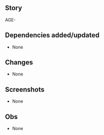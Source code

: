 ## Story

AGE-

## Dependencies added/updated
- None

## Changes
- None

## Screenshots
- None

## Obs
- None